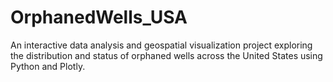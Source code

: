 # OrphanedWells_USA
An interactive data analysis and geospatial visualization project exploring the distribution and status of orphaned wells across the United States using Python and Plotly.
